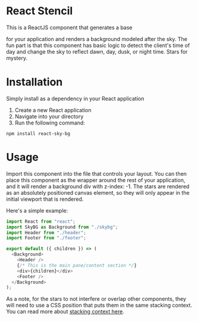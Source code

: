 # React Stencil
This is a ReactJS component that generates a base <div> for your application and renders a background modeled after the sky.  The fun part is that this component has basic logic to detect the client's time of day and change the sky to reflect dawn, day, dusk, or night time.  Stars for mystery.

# Installation
Simply install as a dependency in your React application
1. Create a new React application
2. Navigate into your directory
3. Run the following command:
```console
npm install react-sky-bg
```

# Usage
Import this component into the file that controls your layout.  You can then place this component as the wrapper around the rest of your application, and it will render a background div with z-index: -1.  The stars are rendered as an absolutely positioned canvas element, so they will only appear in the initial viewport that is rendered.

Here's a simple example:
```javascript
import React from "react";
import SkyBG as Background from "./skybg";
import Header from "./header";
import Footer from "./footer";

export default ({ children }) => (
  <Background>
    <Header />
    {/* This is the main pane/content section */}
    <div>{children}</div>
    <Footer />
  </Background>
);
```

As a note, for the stars to not interfere or overlap other components, they will need to use a CSS position that puts them in the same stacking context.  You can read more about [stacking context here](https://developer.mozilla.org/en-US/docs/Web/CSS/CSS_Positioning/Understanding_z_index/The_stacking_context).